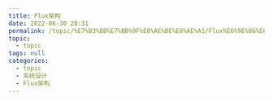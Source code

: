 ```yaml
---
title: Flux架构
date: 2022-06-30 20:31
permalink: /topic/%E7%B3%BB%E7%BB%9F%E8%AE%BE%E8%AE%A1/Flux%E6%9E%B6%E6%9E%84
topic: 
  - topic
tags: null
categories: 
  - topic
  - 系统设计
  - Flux架构
---
```

　　
